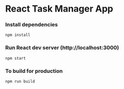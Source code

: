 # React Task Manager App

### Install dependencies

```
npm install
```

### Run React dev server (http://localhost:3000)

```
npm start
```

### To build for production

```
npm run build
```
